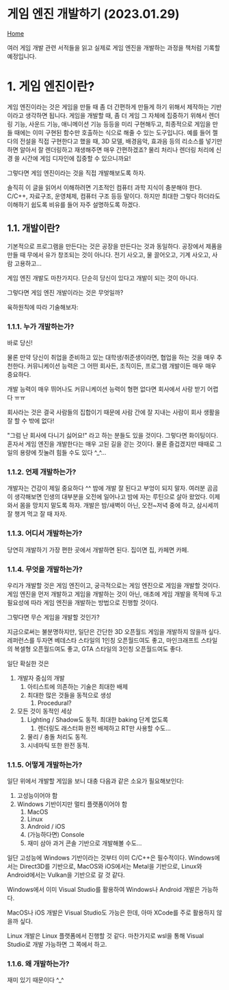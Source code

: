 # 게임 엔진 개발하기 (2023.01.29)
[Home](/README.md)

여러 게임 개발 관련 서적들을 읽고 실제로 게임 엔진을 개발하는 과정을 책처럼 기록할 예정입니다.

# 1. 게임 엔진이란?

게임 엔진이라는 것은 게임을 만들 때 좀 더 간편하게 만들게 하기 위해서 제작하는 기반이라고 생각하면 됩니다. 게임을 개발할 때, 좀 더 게임 그 자체에 집중하기 위해서 렌더링 기능, 사운드 기능, 애니메이션 기능 등등을 미리 구현해두고, 최종적으로 게임을 만들 때에는 이미 구현된 함수만 호출하는 식으로 해줄 수 있는 도구입니다. 예를 들어 젤다의 전설을 직접 구현한다고 했을 때, 3D 모델, 배경음악, 효과음 등의 리소스를 넣기만 하면 알아서 잘 렌더링하고 재생해주면 매우 간편하겠죠? 물리 처리나 렌더링 처리에 신경 쓸 시간에 게임 디자인에 집중할 수 있으니까요!

그렇다면 게임 엔진이라는 것을 직접 개발해보도록 하자.

솔직히 이 글을 읽어서 이해하려면 기초적인 컴퓨터 과학 지식이 충분해야 한다. C/C++, 자료구조, 운영체제, 컴퓨터 구조 등등 말이다. 하지만 최대한 그렇다 하더라도 이해하기 쉽도록 비유를 들어 자주 설명하도록 하겠다.

## 1.1. 개발이란?

기본적으로 프로그램을 만든다는 것은 공장을 만든다는 것과 동일하다. 공장에서 제품을 만들 때 무에서 유가 창조되는 것이 아니다. 전기 사오고, 물 끌어오고, 기계 사오고, 사람 고용하고...

게임 엔진 개발도 마찬가지다. 단순히 당신이 있다고 개발이 되는 것이 아니다.

그렇다면 게임 엔진 개발이라는 것은 무엇일까?

육하원칙에 따라 기술해보자:

### 1.1.1. 누가 개발하는가?

바로 당신!

물론 만약 당신이 취업을 준비하고 있는 대학생/취준생이라면, 협업을 하는 것을 매우 추천한다. 커뮤니케이션 능력은 그 어떤 회사든, 조직이든, 프로그램 개발이든 매우 매우 중요하다.

개발 능력이 매우 뛰어나도 커뮤니케이션 능력이 형편 없다면 회사에서 사랑 받기 어렵다 ㅠㅠ

회사라는 것은 결국 사람들의 집합이기 때문에 사람 간에 잘 지내는 사람이 회사 생활을 잘 할 수 밖에 없다!

"그럼 난 회사에 다니기 싫어요!" 라고 하는 분들도 있을 것이다. 그렇다면 화이팅이다. 혼자서 게임 엔진을 개발한다는 매우 고된 길을 걷는 것이다. 물론 즐겁겠지만 때때로 그 일의 용량에 짓눌려 힘들 수도 있다 ^_^...

### 1.1.2. 언제 개발하는가?

개발자는 건강이 제일 중요하다 ^^ 밤에 개발 잘 된다고 부엉이 되지 말자. 여러분 곰곰이 생각해보면 인생의 대부분을 오전에 일어나고 밤에 자는 루틴으로 살아 왔었다. 이제 와서 몸을 망치지 말도록 하자. 개발은 밤/새벽이 아닌, 오전~저녁 중에 하고, 삼시세끼 잘 챙겨 먹고 잘 때 자자.

### 1.1.3. 어디서 개발하는가?

당연히 개발하기 가장 편한 곳에서 개발하면 된다. 집이면 집, 카페면 카페.

### 1.1.4. 무엇을 개발하는가?

우리가 개발할 것은 게임 엔진이고, 궁극적으로는 게임 엔진으로 게임을 개발할 것이다. 게임 엔진을 먼저 개발하고 게임을 개발하는 것이 아닌, 애초에 게임 개발을 목적에 두고 필요성에 따라 게임 엔진을 개발하는 방법으로 진행할 것이다.

그렇다면 무슨 게임을 개발할 것인가?

지금으로써는 불분명하지만, 일단은 간단한 3D 오픈월드 게임을 개발하지 않을까 싶다. 레퍼런스를 두자면 베데스타 스타일의 1인칭 오픈월드여도 좋고, 마인크래프트 스타일의 복셀형 오픈월드여도 좋고, GTA 스타일의 3인칭 오픈월드여도 좋다.

일단 확실한 것은

1. 개발자 중심의 개발
   1. 아티스트에 의존하는 기술은 최대한 배제
   2. 최대한 많은 것들을 동적으로 생성
      1. Procedural?
2. 모든 것이 동적인 세상
   1. Lighting / Shadow도 동적. 최대한 baking 단계 없도록
      1. 렌더링도 래스터화 완전 배제하고 RT만 사용할 수도...
   2. 물리 / 충돌 처리도 동적.
   3. 시네마틱 또한 완전 동적.

### 1.1.5. 어떻게 개발하는가?

일단 위에서 개발할 게임을 보니 대충 다음과 같은 소요가 필요해보인다:

1. 고성능이어야 함
2. Windows 기반이지만 멀티 플랫폼이어야 함
   1. MacOS
   2. Linux
   3. Android / iOS
   4. (가능하다면) Console
   5. 재미 삼아 과거 콘솔 기반으로 개발해볼 수도...

일단 고성능에 Windows 기반이라는 것부터 이미 C/C++은 필수적이다. Windows에서는 Direct3D를 기반으로, MacOS와 iOS에서는 Metal을 기반으로, Linux와 Android에서는 Vulkan을 기반으로 갈 것 같다.

Windows에서 이미 Visual Studio를 활용하여 Windows나 Android 개발은 가능하다.

MacOS나 iOS 개발은 Visual Studio도 가능은 한데, 아마 XCode를 주로 활용하지 않을까 싶다.

Linux 개발은 Linux 플랫폼에서 진행할 것 같다. 마찬가지로 wsl을 통해 Visual Studio로 개발 가능하면 그 쪽에서 하고.

### 1.1.6. 왜 개발하는가?

재미 있기 때문이다 ^_^
